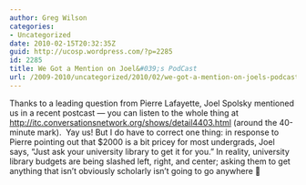 ```yaml
---
author: Greg Wilson
categories:
- Uncategorized
date: 2010-02-15T20:32:35Z
guid: http://ucosp.wordpress.com/?p=2285
id: 2285
title: We Got a Mention on Joel&#039;s PodCast
url: /2009-2010/uncategorized/2010/02/we-got-a-mention-on-joels-podcast/
---
```


Thanks to a leading question from Pierre Lafayette, Joel Spolsky mentioned us in a recent postcast &#8212; you can listen to the whole thing at  http://itc.conversationsnetwork.org/shows/detail4403.html (around the 40-minute mark).  Yay us! But I do have to correct one thing: in response to Pierre pointing out that $2000 is a bit pricey for most undergrads, Joel says, &#8220;Just ask your university library to get it for you.&#8221; In reality, university library budgets are being slashed left, right, and center; asking them to get anything that isn&#8217;t obviously scholarly isn&#8217;t going to go anywhere 🙁